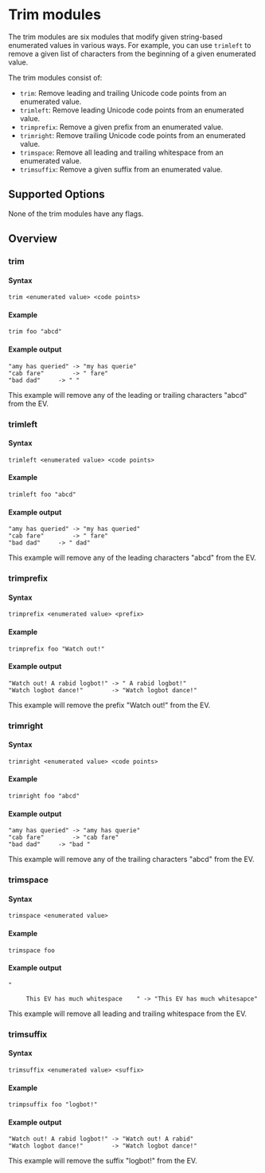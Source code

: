 # Trim modules

The trim modules are six modules that modify given string-based enumerated values in various ways. For example, you can use `trimleft` to remove a given list of characters from the beginning of a given enumerated value.

The trim modules consist of:

- `trim`: Remove leading and trailing Unicode code points from an enumerated value.
- `trimleft`: Remove leading Unicode code points from an enumerated value.
- `trimprefix`: Remove a given prefix from an enumerated value.
- `trimright`: Remove trailing Unicode code points from an enumerated value.
- `trimspace`: Remove all leading and trailing whitespace from an enumerated value.
- `trimsuffix`: Remove a given suffix from an enumerated value.

## Supported Options

None of the trim modules have any flags.

## Overview

### trim

#### Syntax

	trim <enumerated value> <code points>

#### Example

	trim foo "abcd"

#### Example output

	"amy has queried" -> "my has querie"
	"cab fare"        -> " fare"
	"bad dad"	  -> " "

This example will remove any of the leading or trailing characters "abcd" from the EV. 

### trimleft

#### Syntax

	trimleft <enumerated value> <code points>

#### Example

	trimleft foo "abcd"

#### Example output

	"amy has queried" -> "my has queried"
	"cab fare"        -> " fare"
	"bad dad"	  -> " dad"

This example will remove any of the leading characters "abcd" from the EV. 

### trimprefix

#### Syntax

	trimprefix <enumerated value> <prefix>

#### Example

	trimprefix foo "Watch out!"

#### Example output

	"Watch out! A rabid logbot!" -> " A rabid logbot!"
	"Watch logbot dance!"        -> "Watch logbot dance!"

This example will remove the prefix "Watch out!" from the EV. 

### trimright

#### Syntax

	trimright <enumerated value> <code points>

#### Example

	trimright foo "abcd"

#### Example output

	"amy has queried" -> "amy has querie"
	"cab fare"        -> "cab fare"
	"bad dad"	  -> "bad "

This example will remove any of the trailing characters "abcd" from the EV. 

### trimspace

#### Syntax

	trimspace <enumerated value>

#### Example

	trimspace foo

#### Example output

	"
         
         This EV has much whitespace    " -> "This EV has much whitesapce"

This example will remove all leading and trailing whitespace from the EV.

### trimsuffix

#### Syntax

	trimsuffix <enumerated value> <suffix>

#### Example

	trimpsuffix foo "logbot!"

#### Example output

	"Watch out! A rabid logbot!" -> "Watch out! A rabid"
	"Watch logbot dance!"        -> "Watch logbot dance!"

This example will remove the suffix "logbot!" from the EV. 

